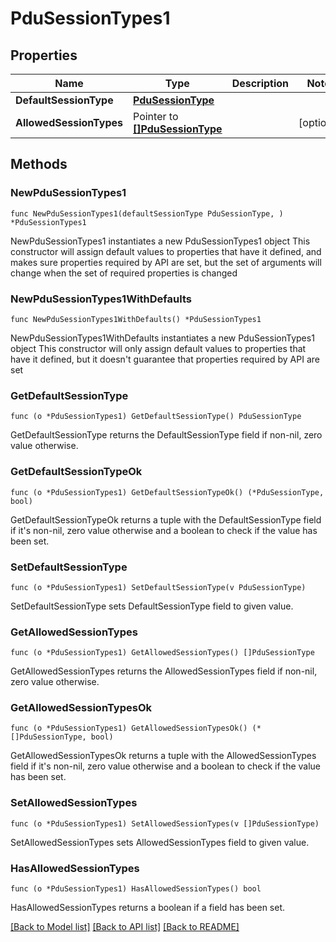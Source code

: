 # PduSessionTypes1

## Properties

Name | Type | Description | Notes
------------ | ------------- | ------------- | -------------
**DefaultSessionType** | [**PduSessionType**](PduSessionType.md) |  | 
**AllowedSessionTypes** | Pointer to [**[]PduSessionType**](PduSessionType.md) |  | [optional] 

## Methods

### NewPduSessionTypes1

`func NewPduSessionTypes1(defaultSessionType PduSessionType, ) *PduSessionTypes1`

NewPduSessionTypes1 instantiates a new PduSessionTypes1 object
This constructor will assign default values to properties that have it defined,
and makes sure properties required by API are set, but the set of arguments
will change when the set of required properties is changed

### NewPduSessionTypes1WithDefaults

`func NewPduSessionTypes1WithDefaults() *PduSessionTypes1`

NewPduSessionTypes1WithDefaults instantiates a new PduSessionTypes1 object
This constructor will only assign default values to properties that have it defined,
but it doesn't guarantee that properties required by API are set

### GetDefaultSessionType

`func (o *PduSessionTypes1) GetDefaultSessionType() PduSessionType`

GetDefaultSessionType returns the DefaultSessionType field if non-nil, zero value otherwise.

### GetDefaultSessionTypeOk

`func (o *PduSessionTypes1) GetDefaultSessionTypeOk() (*PduSessionType, bool)`

GetDefaultSessionTypeOk returns a tuple with the DefaultSessionType field if it's non-nil, zero value otherwise
and a boolean to check if the value has been set.

### SetDefaultSessionType

`func (o *PduSessionTypes1) SetDefaultSessionType(v PduSessionType)`

SetDefaultSessionType sets DefaultSessionType field to given value.


### GetAllowedSessionTypes

`func (o *PduSessionTypes1) GetAllowedSessionTypes() []PduSessionType`

GetAllowedSessionTypes returns the AllowedSessionTypes field if non-nil, zero value otherwise.

### GetAllowedSessionTypesOk

`func (o *PduSessionTypes1) GetAllowedSessionTypesOk() (*[]PduSessionType, bool)`

GetAllowedSessionTypesOk returns a tuple with the AllowedSessionTypes field if it's non-nil, zero value otherwise
and a boolean to check if the value has been set.

### SetAllowedSessionTypes

`func (o *PduSessionTypes1) SetAllowedSessionTypes(v []PduSessionType)`

SetAllowedSessionTypes sets AllowedSessionTypes field to given value.

### HasAllowedSessionTypes

`func (o *PduSessionTypes1) HasAllowedSessionTypes() bool`

HasAllowedSessionTypes returns a boolean if a field has been set.


[[Back to Model list]](../README.md#documentation-for-models) [[Back to API list]](../README.md#documentation-for-api-endpoints) [[Back to README]](../README.md)


